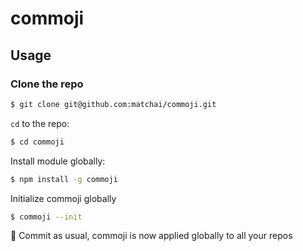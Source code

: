 # commoji

## Usage

### Clone the repo
```bash
$ git clone git@github.com:matchai/commoji.git
```
`cd` to the repo: 
```bash
$ cd commoji
```
Install module globally: 
```bash
$ npm install -g commoji
```
Initialize commoji globally 
```bash
$ commoji --init
```

:tada: Commit as usual, commoji is now applied globally to all your repos

